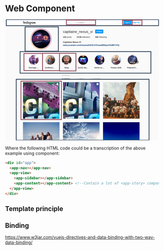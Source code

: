 # Web Component

![Decomposition of a web page in web component](resources/tmpComponentExplain.png)

Where the following HTML code could be a transcription of the above example using component:
```html
<div id="app">
  <app-nav></app-nav>
  <app-view>
    <app-sidebar></app-sidebar>
    <app-content></app-content> <!--Contain a lot of <app-story> components-->
  </app-view>
</div>
```

## Template principle

## Binding

https://www.w3jar.com/vuejs-directives-and-data-binding-with-two-way-data-binding/